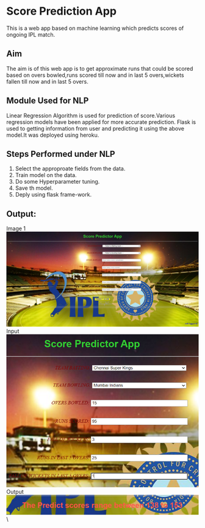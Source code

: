 # Score Prediction App 
This is a web app based on machine learning which predicts scores of ongoing IPL match.

## Aim
The aim is of this web app is to get approximate runs that could be scored based on overs bowled,runs scored till now and in last 5 overs,wickets fallen till now and in last 5 overs.
## Module Used for NLP

Linear Regression Algorithm is used for prediction of score.Various regression models have been applied for more accurate prediction.
Flask is used to getting information from user and predicting it using the above model.It was deployed using heroku.

## Steps Performed under NLP

1. Select the approproate fields from the data.
2. Train model on the data.
3. Do some Hyperparameter tuning.
4. Save th model.
5. Deply using flask frame-work.

## Output:
Image 1\
![](Capture1.PNG)\
Input\
![](Capture2.PNG)\
Output\
![](Capture3.PNG)\
